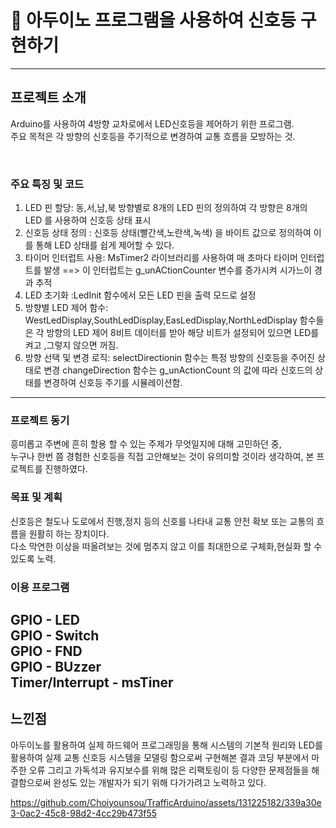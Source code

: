 # 🚦 아두이노 프로그램을 사용하여 신호등 구현하기
-------------------------------------------------

## 프로젝트 소개  
Arduino를 사용하여 4방향 교차로에서 LED신호등을 제어하기 위한 프로그램.  
주요 목적은 각 방향의 신호등을 주기적으로 변경하여 교통 흐름을 모방하는 것.

<br>

### 주요 특징 및 코드 
1. LED 핀 할당: 동,서,남,북 방향별로 8개의 LED 핀의 정의하여 각 방향은 8개의 LED 를 사용하여 신호등 상태 표시
2. 신호등 상태 정의 : 신호등 상태(빨간색,노란색,녹색) 을 바이트 값으로 정의하여 이를 통해 LED 상태를 쉽게 제어할 수 있다.  
3. 타이머 인터럽트 사용: MsTimer2 라이브러리를 사용하여 매 초마다 타이머 인터럽트를 발생
   ==> 이 인터럽트는 g_unACtionCounter 변수를 증가시켜 시가느이 경과 추적
4. LED 초기화 :LedInit 함수에서 모든 LED 핀을 출력 모드로 설정
5. 방향별 LED 제어 함수: WestLedDisplay,SouthLedDisplay,EasLedDisplay,NorthLedDisplay 함수들은 각 방향의 LED 
   제어  8비트 데이터를 받아 해당 비트가 설정되어 있으면 LED를 켜고 ,그렇지 않으면 꺼짐.
6. 방향 선택 및 변경 로직: selectDirectionin 함수는 특정 방향의 신호등을 주어진 상태로 변경
   changeDirection 함수는 g_unActionCount 의 값에 따라 신호드의 상태를 변경하여 신호등 주기를 시뮬레이션함.

* * *
### 프로젝트 동기  
흥미롭고 주변에 흔히 할용 할 수 있는 주제가 무엇일지에 대해 고민하던 중,  
누구나 한번 쯤 경험한 신호등을 직접 고안해보는 것이 유의미할 것이라 생각하여, 본 프로젝트를 진행하였다.

### 목표 및 계획
신호등은 철도나 도로에서 진행,정지 등의 신호를 나타내 교통 안전 확보 또는 교통의 흐름을 원활히 하는 장치이다.  
다소 막연한 이상을 떠올려보는 것에 멈추지 않고 이를 최대한으로 구체화,현실화 할 수 있도록 노력. 


### 이용 프로그램
GPIO - LED   
GPIO - Switch  
GPIO - FND  
GPIO - BUzzer  
Timer/Interrupt - msTiner
---------------------------------
## 느낀점
아두이노를 활용하여 실제 하드웨어 프로그래밍을 통해 시스템의 기본적 원리와 LED를 활용하여 실제 교통 신호등 시스템을 모델링 함으로써 구현해본 결과 코딩 부분에서 마주한 오류 그리고 가독석과 유지보수를 위해 많은 리팩토링이 등 다양한 문제점들을 해결함으로써 완성도 있는 개발자가 되기 위해 다가가려고 노력하고 있다.



https://github.com/Choiyounsou/TrafficArduino/assets/131225182/339a30e3-0ac2-45c8-98d2-4cc29b473f55


